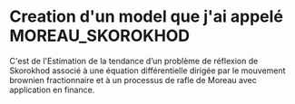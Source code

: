 # Creation d'un model que j'ai appelé MOREAU_SKOROKHOD

C'est de l'Estimation de la tendance d’un problème de réflexion de Skorokhod associé à une équation différentielle dirigée par le mouvement brownien fractionnaire et à un processus de rafle de Moreau avec application en finance.
